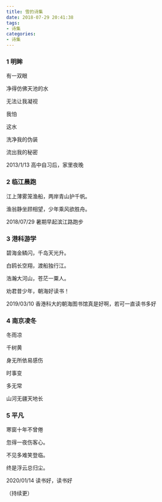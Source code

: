 ```yaml
---
title: 雪的诗集
date: 2018-07-29 20:41:38
tags:
- 诗集
categories:
- 诗集
---
```


### 1 明眸

有一双眼 

净得仿佛天池的水 

无法让我凝视 

我怕 

这水 

洗净我的伪装 

流出我的秘密 

2013/1/13 高中自习后，家里夜晚



### 2 临江晨跑

江上薄雾笼渔船，两岸青山护千帆。

渔翁静坐顾相望，少年乘风欲胜舟。

2018/07/29 暑期早起滨江路跑步



### 3 港科游学

碧海金鳞闪，千岛天光升。 

白鸥长空翔，渡船独行江。 

浩瀚大河山，苍茫一粟人。 

劝君昔少年，朝海好读书！ 

2019/03/10 香港科大的朝海图书馆真是好啊，若可一直读书多好



### 4 南京凌冬

冬雨凉

千树黄

身无所依易感伤

时事变

多无常

山河无疆天地长



### 5 平凡

寒窗十年不曾倦 

忽得一夜伤客心。 

不见多难笑登临。 

终是浮云总归尘。 

2020/01/14 读书好，读书好

（持续更）